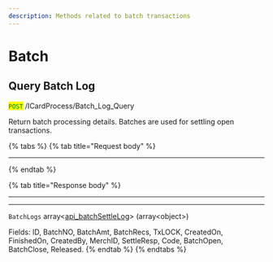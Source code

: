 ```yaml
---
description: Methods related to batch transactions
---
```


# Batch

## Query Batch Log

<mark style="color:green;">`POST`</mark> /ICardProcess/Batch\_Log\_Query

Return batch processing details. Batches are used for settling open transactions.

{% tabs %}
{% tab title="Request body" %}
***
{% endtab %}

{% tab title="Response body" %}
***

***

`BatchLogs` array<[api\_batchSettleLog](soap-object-dictionary.md#api_batchsettlelog)> (array\<object>)

Fields: ID, BatchNO, BatchAmt, BatchRecs, TxLOCK, CreatedOn, FinishedOn, CreatedBy, MerchID, SettleResp, Code, BatchOpen, BatchClose, Released.
{% endtab %}
{% endtabs %}



